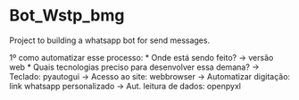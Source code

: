 # Bot_Wstp_bmg
Project to building a whatsapp bot for send messages.

1º como automatizar esse processo:
    * Onde está sendo feito? 
        → versão web
    * Quais tecnologias preciso para desenvolver essa demana?
        → Teclado: pyautogui
        → Acesso ao site: webbrowser
        → Automatizar digitação: link whatsapp personalizado
        → Aut. leitura de dados: openpyxl

    


